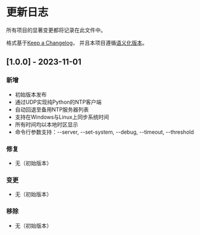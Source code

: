 # 更新日志

所有项目的显著变更都将记录在此文件中。

格式基于[Keep a Changelog](https://keepachangelog.com/zh-CN/1.0.0/)，
并且本项目遵循[语义化版本](https://semver.org/lang/zh-CN/)。

## [1.0.0] - 2023-11-01

### 新增
- 初始版本发布
- 通过UDP实现纯Python的NTP客户端
- 自动回退至备用NTP服务器列表
- 支持在Windows与Linux上同步系统时间
- 所有时间均以本地时区显示
- 命令行参数支持：--server, --set-system, --debug, --timeout, --threshold

### 修复
- 无（初始版本）

### 变更
- 无（初始版本）

### 移除
- 无（初始版本）